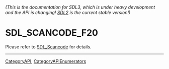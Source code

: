 ###### (This is the documentation for SDL3, which is under heavy development and the API is changing! [SDL2](https://wiki.libsdl.org/SDL2/) is the current stable version!)
# SDL_SCANCODE_F20

Please refer to [SDL_Scancode](SDL_Scancode) for details.

----
[CategoryAPI](CategoryAPI), [CategoryAPIEnumerators](CategoryAPIEnumerators)

